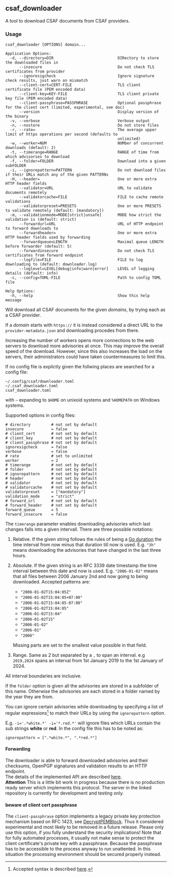 ## csaf_downloader
A tool to download CSAF documents from CSAF providers.

### Usage

```
csaf_downloader [OPTIONS] domain...

Application Options:
  -d, --directory=DIR                            DIRectory to store the downloaded files in
      --insecure                                 Do not check TLS certificates from provider
      --ignoresigcheck                           Ignore signature check results, just warn on mismatch
      --client-cert=CERT-FILE                    TLS client certificate file (PEM encoded data)
      --client-key=KEY-FILE                      TLS client private key file (PEM encoded data)
      --client-passphrase=PASSPHRASE             Optional passphrase for the client cert (limited, experimental, see doc)
      --version                                  Display version of the binary
  -v, --verbose                                  Verbose output
  -n, --nostore                                  Do not store files
  -r, --rate=                                    The average upper limit of https operations per second (defaults to
                                                 unlimited)
  -w, --worker=NUM                               NUMber of concurrent downloads (default: 2)
  -t, --timerange=RANGE                          RANGE of time from which advisories to download
  -f, --folder=FOLDER                            Download into a given subFOLDER
  -i, --ignorepattern=PATTERN                    Do not download files if their URLs match any of the given PATTERNs
  -H, --header=                                  One or more extra HTTP header fields
      --validator=URL                            URL to validate documents remotely
      --validatorcache=FILE                      FILE to cache remote validations
      --validatorpreset=PRESETS                  One or more PRESETS to validate remotely (default: [mandatory])
  -m, --validationmode=MODE[strict|unsafe]       MODE how strict the validation is (default: strict)
      --forwardurl=URL                           URL of HTTP endpoint to forward downloads to
      --forwardheader=                           One or more extra HTTP header fields used by forwarding
      --forwardqueue=LENGTH                      Maximal queue LENGTH before forwarder (default: 5)
      --forwardinsecure                          Do not check TLS certificates from forward endpoint
      --logfile=FILE                             FILE to log downloading to (default: downloader.log)
      --loglevel=LEVEL[debug|info|warn|error]    LEVEL of logging details (default: info)
  -c, --config=TOML-FILE                         Path to config TOML file

Help Options:
  -h, --help                                     Show this help message
```

Will download all CSAF documents for the given _domains_, by trying each as a CSAF provider.

If a _domain_ starts with `https://` it is instead considered a direct URL to the `provider-metadata.json` and downloading procedes from there.

Increasing the number of workers opens more connections to the web servers
to download more advisories at once. This may improve the overall speed of the download.
However, since this also increases the load on the servers, their administrators could
have taken countermeasures to limit this.

If no config file is explictly given the follwing places are searched for a config file:
```
~/.config/csaf/downloader.toml
~/.csaf_downloader.toml
csaf_downloader.toml
```

with `~` expanding to `$HOME` on unixoid systems and `%HOMEPATH` on Windows systems.

Supported options in config files:
```
# directory         # not set by default
insecure            = false
# client_cert       # not set by default
# client_key        # not set by default
# client_passphrase # not set by default
ignoresigcheck      = false
verbose             = false
# rate              # set to unlimited
worker              = 2
# timerange         # not set by default
# folder            # not set by default
# ignorepattern     # not set by default
# header            # not set by default
# validator         # not set by default
# validatorcache    # not set by default
validatorpreset     = ["mandatory"]
validation_mode     = "strict"
# forward_url       # not set by default
# forward_header    # not set by default
forward_queue       = 5
forward_insecure    = false
```

The `timerange` parameter enables downloading advisories which last changes falls
into a given intervall. There are three possible notations:

1. Relative. If the given string follows the rules of being a [Go duration](https://pkg.go.dev/time@go1.20.6#ParseDuration)
    the time interval from now minus that duration till now is used. 
    E.g. `"3h"` means downloading the advisories that have changed in the last three hours.

2. Absolute. If the given string is an RFC 3339 date timestamp the time interval between
   this date and now is used. 
   E.g. `"2006-01-02"` means that all files between 2006 January 2nd and now going to being
   downloaded. 
   Accepted patterns are:
   - `"2006-01-02T15:04:05Z"`
   - `"2006-01-02T15:04:05+07:00"`
   - `"2006-01-02T15:04:05-07:00"`
   - `"2006-01-02T15:04:05"`
   - `"2006-01-02T15:04"`
   - `"2006-01-02T15"`
   - `"2006-01-02"`
   - `"2006-01"`
   - `"2006"`

   Missing parts are set to the smallest value possible in that field.

3. Range. Same as 2 but separated by a `,` to span an interval. e.g `2019,2024`
   spans an interval from 1st January 2019 to the 1st January of 2024.

All interval boundaries are inclusive.

If the `folder` option is given all the advisories are stored in a subfolder
of this name. Otherwise the advisories are each stored in a folder named
by the year they are from.

You can ignore certain advisories while downloading by specifying a list
of regular expressions[^1] to match their URLs by using the `ignorepattern`
option.

E.g. `-i='.*white.*' -i='*.red.*'` will ignore files which URLs contain
the sub strings **white** or **red**.
In the config file this has to be noted as:
```
ignorepattern = [".*white.*", ".*red.*"]
```

#### Forwarding
The downloader is able to forward downloaded advisories and their checksums,
OpenPGP signatures and validation results to an HTTP endpoint.  
The details of the implemented API are described [here](https://github.com/mfd2007/csaf_upload_interface).  
**Attention** This is a little bit work in progress because there is
no production ready server which implements this protocol.
The server in the linked repository is currently for development and testing only.

#### beware of client cert passphrase

The `client-passphrase` option implements a legacy private
key protection mechanism based on RFC 1423, see
[DecryptPEMBlock](https://pkg.go.dev/crypto/x509@go1.20.6#DecryptPEMBlock).
Thus it considered experimental and most likely to be removed
in a future release. Please only use this option, if you fully understand
the security implications!
Note that for fully automated processes, it usually not make sense
to protect the client certificate's private key with a passphrase.
Because the passphrase has to be accessible to the process anyway to run
unattented. In this situation the processing environment should be secured
properly instead.

[^1]: Accepted syntax is described [here](https://github.com/google/re2/wiki/Syntax).
